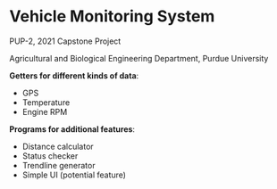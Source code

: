 # Vehicle Monitoring System

PUP-2, 2021 Capstone Project

Agricultural and Biological Engineering Department, Purdue University

**Getters for different kinds of data**:
- GPS
- Temperature
- Engine RPM

**Programs for additional features**:
- Distance calculator
- Status checker
- Trendline generator
- Simple UI (potential feature)